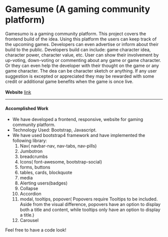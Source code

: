 <h1>Gamesume (A gaming community platform)</h1>

Gamesumo is a gaming community platform. This project covers
the frontend build of the idea. Using this platform the users
can keep track of the upcoming games. Developers can
even advertise or inform about their build to the public.
Developers build can include: game character idea, 
character power, character value, etc. User can show their
involvement by up-voting, down-voting or commenting about
any game or game character. Or they can even help the
developer with their thought on the game or any game character.
The dea can be character sketch or anything. If any user
suggestion is excepted or appreciated they may be rewarded
with some credit or additional game benefits when the 
game is once live.
<br>
<br>
<b>Website</b> <a href="https://gamesumo.herokuapp.com/">link</a>

<hr>
<h4>Accomplished Work</h4>

- We have developed a frontend, responsive, website for
gaming community platform.
- Technology Used: Bootstrap, Javascript.
- We have used bootstrap4 framework and 
have implemented the following library:
    1) Nav( navbar-nav, nav-tabs, nav-pills)
    2) Jumbotron
    3) breadcrumbs
    4) Icons( font-awesome, bootstrap-social)
    5) forms, buttons
    6) tables, cards, blockquote
    7) media
    8) Alerting users(badges)
    9) Collapse
    10) Accordion
    11) modal, tooltips, popover( Popovers require 
    Tooltips to be included. Aside from the visual 
    difference, popovers have an option to display 
    both a title and content, while tooltips only 
    have an option to display a title.)
    12) Carousel
    
Feel free to have a code look!

